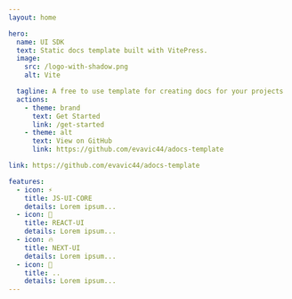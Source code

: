 ```yaml
---
layout: home

hero:
  name: UI SDK
  text: Static docs template built with VitePress.
  image:
    src: /logo-with-shadow.png
    alt: Vite

  tagline: A free to use template for creating docs for your projects
  actions:
    - theme: brand
      text: Get Started
      link: /get-started
    - theme: alt
      text: View on GitHub
      link: https://github.com/evavic44/adocs-template

link: https://github.com/evavic44/adocs-template

features:
  - icon: ⚡️
    title: JS-UI-CORE
    details: Lorem ipsum...
  - icon: 🎉
    title: REACT-UI
    details: Lorem ipsum...
  - icon: 🔥
    title: NEXT-UI
    details: Lorem ipsum...
  - icon: 🎀
    title: ..
    details: Lorem ipsum...
---
```

